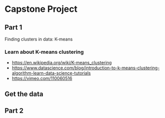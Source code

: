 # Capstone Project

## Part 1
Finding clusters in data: K-means
### Learn about K-means clustering
* https://en.wikipedia.org/wiki/K-means_clustering
* https://www.datascience.com/blog/introduction-to-k-means-clustering-algorithm-learn-data-science-tutorials
* https://vimeo.com/110060516
## Get the data

## Part 2
